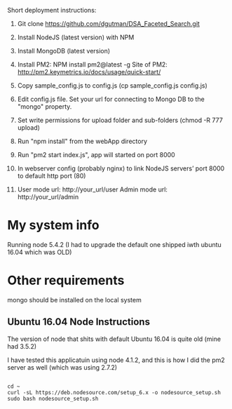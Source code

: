 Short deployment instructions:

1) Git clone https://github.com/dgutman/DSA_Faceted_Search.git

2) Install NodeJS (latest version) with NPM 
3) Install MongoDB (latest version)
4) Install PM2: NPM install pm2@latest -g
Site of PM2: http://pm2.keymetrics.io/docs/usage/quick-start/
5) Copy sample_config.js to config.js (cp sample_config.js config.js)
6) Edit config.js file. Set your url for connecting to Mongo DB to the "mongo" property.
7) Set write permissions for upload folder and sub-folders (chmod -R 777 upload)
8) Run "npm install"  from the webApp directory
10) Run "pm2 start index.js", app will started on port 8000
11) In webserver config (probably nginx) to link NodeJS servers’ port 8000 to default http port (80)
12) User mode url: http://your_url/user
     	       Admin mode url: http://your_url/admin




# My system info
Running node 5.4.2   (I had to upgrade the default one shipped iwth ubuntu 16.04 which was OLD)

# Other requirements
mongo should be installed on the local system

## Ubuntu 16.04 Node Instructions
The version of node that shits with default Ubuntu 16.04 is quite old  (mine had 3.5.2)

I have tested this applicatuin using node 4.1.2, and this is how I did the pm2 server as well (which was using 2.7.2)

<code>
cd ~   
curl -sL https://deb.nodesource.com/setup_6.x -o nodesource_setup.sh  
sudo bash nodesource_setup.sh
</code>
